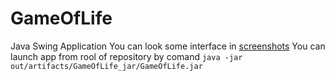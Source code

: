 # GameOfLife
Java Swing Application
You can look some interface in [screenshots](https://github.com/VitalyDorozhkin/GameOfLife/tree/master/screenshots)
You can launch app from rool of repository by comand
`java -jar out/artifacts/GameOfLife_jar/GameOfLife.jar`
